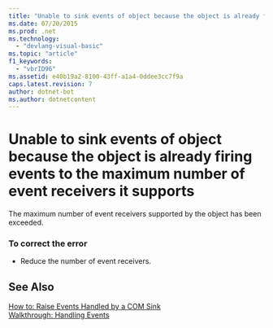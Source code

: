 ```yaml
---
title: "Unable to sink events of object because the object is already firing events to the maximum number of event receivers it supports"
ms.date: 07/20/2015
ms.prod: .net
ms.technology: 
  - "devlang-visual-basic"
ms.topic: "article"
f1_keywords: 
  - "vbrID96"
ms.assetid: e40b19a2-8100-43ff-a1a4-0ddee3cc7f9a
caps.latest.revision: 7
author: dotnet-bot
ms.author: dotnetcontent
---
```

# Unable to sink events of object because the object is already firing events to the maximum number of event receivers it supports
The maximum number of event receivers supported by the object has been exceeded.  
  
### To correct the error  
  
-   Reduce the number of event receivers.  
  
## See Also  
 [How to: Raise Events Handled by a COM Sink](http://msdn.microsoft.com/library/7c9944b2-e951-4c3e-a0a1-59b2ae37d7fd)  
 [Walkthrough: Handling Events](../../visual-basic/programming-guide/language-features/events/walkthrough-handling-events.md)
